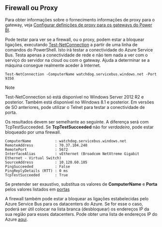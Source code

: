 ## <a name="firewall-or-proxy"></a>Firewall ou Proxy
Para obter informações sobre o fornecimento informações de proxy para o gateway, veja [Configurar definições de proxy para os gateways do Power BI](../service-gateway-proxy.md).

Pode testar para ver se a firewall, ou o proxy, podem estar a bloquear ligações, executando [Test-NetConnection](https://technet.microsoft.com/library/dn372891.aspx) a partir de uma linha de comandos do PowerShell. Isto irá testar a conectividade do Azure Service Bus. Testa apenas a conectividade de rede e não tem nada a ver com o serviço do servidor na cloud ou com o gateway. Ajuda a determinar se a máquina consegue realmente aceder à Internet.

    Test-NetConnection -ComputerName watchdog.servicebus.windows.net -Port 9350

> [!NOTE]
> Test-NetConnection só está disponível no Windows Server 2012 R2 e posterior. Também está disponível no Windows 8.1 e posterior. Em versões de SO anteriores, pode utilizar o Telnet para testar a conectividade de porta.
> 
> 

Os resultados devem ser semelhante ao seguinte. A diferença será com TcpTestSucceeded. Se **TcpTestSucceeded** não for *verdadeiro*, pode estar bloqueado por uma firewall.

    ComputerName           : watchdog.servicebus.windows.net
    RemoteAddress          : 70.37.104.240
    RemotePort             : 5672
    InterfaceAlias         : vEthernet (Broadcom NetXtreme Gigabit Ethernet - Virtual Switch)
    SourceAddress          : 10.120.60.105
    PingSucceeded          : False
    PingReplyDetails (RTT) : 0 ms
    TcpTestSucceeded       : True

Se pretender ser exaustivo, substitua os valores de **ComputerName** e **Porta** pelos valores listados em [portas](../service-gateway-onprem.md#ports)

A firewall também pode estar a bloquear as ligações estabelecidas pelo Azure Service Bus para os datacenters do Azure. Se for esse o caso, poderá ser útil colocar na lista branca (desbloquear) os endereços IP da sua região para esses datacenters. Pode obter uma lista de endereços IP do Azure [aqui](https://www.microsoft.com/download/details.aspx?id=41653).

